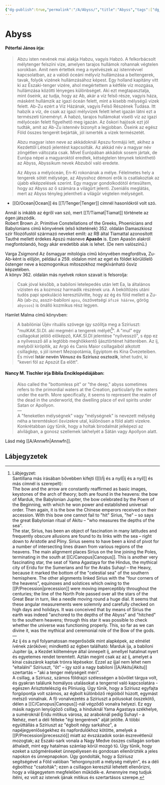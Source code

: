 ```yaml
---
{"dg-publish":true,"permalink":"/A/Abyss/","title":"Abyss","tags":["dg_uploaded","Englishtexttranslated"],"created":"2023-10-26T05:33","updated":"2023-11-02T03:46"}
---
```



# Abyss

#### Péterfai János írja:

> Abzu isten nevének mai alakja Habzu, vagyis Habzó. A felkorbácsolt mélytenger felszíni vize, amelyen tarajos hullámok rohannak végtelen sorokban. Amit nem értettek meg a nyelvészek az istennévvel kapcsolatban, az a valódi óceáni mélyvíz hullámzása a beltengerek, tavak, folyók vizének hullámzásához képest. Egy holland kapitány vitt ki az Északi-tenger vizére, ahol megértettem a kétféle víz mozgása, hullámzása közötti lényeges különbséget. Aki ezt megtapasztalja, mint őseink, az tudja, hogy az Ab, akár a víz felső része, vagyis háza, másként hullámzik az igazi óceán felett, mint a kisebb mélységű vizek felett. Ab-Zu ezért a Víz Házának, vagyis Felső Részének Tudása. Itt habzik a víz, de csak az igazi mélyvizek felett lehet igazán látni ezt a természeti tüneményt. A habzó, tarajos hullámokat viselő víz az igazi mélyóceán felett figyelhető meg igazán. Az őskori hajósok ezt jól tudták, amit az Ab-Zu istennév bizonyít a legjobban. Őseink az egész Föld összes tengerét bejárták, jól ismerték a vizek természetét.  
>
> Abzu magyar isten neve az akkádoknál Apszu formájú lett, akihez a Kezdettől Létező jelentést kapcsolták. Az akkád név a magyar név zöngétlen változata csak. Mivel Európában akkádok sosem jártak, de Európa népei a magyaroktól eredtek, kétségtelen ténynek tekinthető az Abyss, Abyssikum nevek Abzuból való eredete.  
>
> Az Abyss a mélyóceán, En-Ki rokonának a mélye. Félelmetes hely a tengerek sötét mélysége, az Abysshoz démoni erők is csatlakoztak az újabb elképzelések szerint. Egy magyar gondolkodótól értesültem, hogy az Abyss az ő számára a világűrt jelenti. Zseniális meglátás, mert az Abyss tényleg jelentheti a világűr végtelen mélységeit.  
- [[O/Ocean\|Ocean]] és [[T/Tenger\|Tenger]] címnél hasonlókról volt szó.  

Annál is inkább az égről van szó, mert [[T/Tiamat\|Tiamat]] története az égen játszódik.  
Robert Brown Jr. Primitive Constellations of the Greeks, Phoenicians and Babylonians című könyvének (első kötetének) 352. oldalán Damaszkiosz szír filozófustól származó neveket említ: az RB által Tiamattal azonosított Tauthé mellett érdekes Apszú másneve **Apasôn** is. Ezen Apasôn alakról megfontolandó, hogy akár eredetibb alak is lehet. (De nem valószínű.)  

Varga Zsigmond Az ősmagyar mitológia című könyvében megfordítva, Zu-Ab-ként is előjön, például a 259. oldalon mint az eget és földet körülölelő őstenger neve a kozmogonikus mítoszokhoz megkívánható ősvíz képzetében.  
A könyv 362. oldalán más nyelvek rokon szavait is felsorolja:  
> Csak jóval később, a babiloni letelepedés után lett Ea, la általános vízisten és a kozmosz harmadik részének ura. A beköltözés utáni tudós papi spekuláció keresztülvitte, hogy az ég és föld mellett a Zu-Ab (ab-zu, asszir-babiloni `apsu`, ószövetségi `áfszé hááree`, görög `abyssos`) is önálló kozmikus rész legyen.  

Hamlet Malma című könyvben:  
> A babilóniai Újév rituális szövege így szólítja meg a Szíriuszt: "mulKAK.SI.DI. aki megméri a tengerek mélyét[^1]". A "mul" egy csillagokat jelölő előképző, KAK.SI.DI jelentése "nyílvessző", s épp ez a nyílvessző áll a legtöbb meghökkentő íjásztörténet hátterében. Az íj, melyből kiröpítik, az Argó és Canis Maior csillagaiból alkotott csillagkép, s jól ismert Mezopotámia, Egyiptom és Kína Övezeteiben. És mivel **Istár nevén Vénusz és Szíriusz osztozik**, lehet tudni, ki "keveri föl az Apszút Ea előtt".  

#### Nancy M. Tischler írja Biblia Enciklopédiájában:  

> Also called the "bottomless pit" or "the deep," abyss sometimes refers to the primordial waters at the Creation, particularly the waters under the earth. More specifically, it seems to represent the realm of the dead in the underworld, the dwelling place of evil spirits under Satan or Apollyon.  
> —  
> A "feneketlen mélységnek" vagy "mélységnek" is nevezett mélység néha a teremtéskori ősvizekre utal, különösen a föld alatti vizekre. Konkrétabban úgy tűnik, hogy a holtak birodalmát jelképezi az alvilágban, a gonosz szellemek lakhelyét a Sátán vagy Apollyon alatt.  

Lásd még [[A/Annwfn\|Annwfn]].  

## Lábjegyzetek

[^1]: Lábjegyzet:  
Santillana más írásában bővebben kifejti ([[I/Íj és a nyíl\|íj és a nyíl]] és más címnél is szerepelt):  
The bow and the arrow are constantly reaffirmed as basic images, keystones of the arch of theory; both are found in the heavens: the bow of Marduk, the Babylonian Jupiter, the bow celebrated by the Poem of the Beginning, with which he won power and established universal order. Then again, it is the bow the Chinese emperors received on their accession. With this bow one cannot fail to "hit" Sirius, "he" – so says the great Babylonian ritual of Akitu – "who measures the depths of the sea".  
The star, Sirius, has been an object of fascination in many latitudes and frequently obscure allusions are found to its links with the sea – right down to Aristotle and Pliny. Sirius seems to have been a kind of pivot for a number of intersecting lines drawn from various regions of the heavens. The main alignment places Sirius on the line joining the Poles, terminating in the south at [[C/Canopus\|Canopus]]. This is another very fascinating star, the seat of Yama Agastaya for the Hindus, the mythical city of Eridu for the Sumerians and for the Arabs Suhayl – the Heavy, because it marked the bottom of the "celestial sea" of the southern hemisphere. The other alignments linked Sirius with the "four corners of the heavens", equinoxes and solstices which owing to the [[P/Precession\|precession]] were moving imperceptibly throughout the centuries; the line of the North Pole passed over all the stars of the Great Bear in turn, like a needle moving round a huge dial. It seems that these angular measurements were solemnly and carefully checked on high days and holidays. It was conceived that by means of Sirius the earth was indeed "anchored to the depths of the Abyss" and "hitched" to the southern heavens; through this star it was possible to check whether the universe was functioning properly. This, so far as we can divine it, was the mythical and ceremonial role of the Bow of the gods.  
—  
Az íj és a nyíl folyamatosan megerősödik mint alapképek, az elmélet ívének zárókövei; mindkettő az égben található: Marduk íja, a babiloni Jupiter íja, a Kezdet költeménye által ünnepelt íj, amellyel hatalmat nyert és egyetemes rendet teremtett. Aztán megint csak az az íj, amelyet a kínai császárok kaptak trónra lépésekor. Ezzel az íjjal nem lehet nem "eltalálni" Szíriuszt, "őt" – így szól a nagy babiloni [[A/Akitu\|Akitu]] szertartás – "aki a tenger mélységeit méri".  
A csillag, a Szíriusz, számos földrajzi szélességen a bűvölet tárgya volt, és gyakran találunk homályos utalásokat a tengerrel való kapcsolatára - egészen Arisztotelészig és Pliniusig. Úgy tűnik, hogy a Szíriusz egyfajta forgópontja volt számos, az égbolt különböző régióiból húzott, egymást metsző vonalnak. A fő vonalvezetés a Szíriuszt a pólusokat összekötő, délen a [[C/Canopus\|Canopus]]-nál végződő vonalra helyezi. Ez egy másik nagyon lenyűgöző csillag, a hinduknál Yama Agastaya székhelye, a suméroknál Eridu mitikus városa, az araboknál pedig Suhayl - a Nehéz, mert a déli félteke "égi tengerének" alját jelölte. A többi együttállás a Szíriuszt az "égbolt négy sarkához", a napéjegyenlőségekhez és napfordulókhoz kötötte, amelyek a [[P/Precession\|precesszió]] miatt az évszázadok során észrevétlenül mozogtak; az Északi-sark vonala a Nagy Medve összes csillagán sorban áthaladt, mint egy hatalmas számlap körül mozgó tű. Úgy tűnik, hogy ezeket a szögméréseket ünnepélyesen és gondosan ellenőrizték a jeles napokon és ünnepnapokon. Úgy gondolták, hogy a Szíriusz segítségével a Föld valóban "lehorgonyzott a mélység mélyén", és a déli égbolthoz "csatolták"; ezen a csillagon keresztül lehetett ellenőrizni, hogy a világegyetem megfelelően működik-e. Amennyire meg tudjuk ítélni, ez volt az istenek íjának mitikus és szertartásos szerepe.  